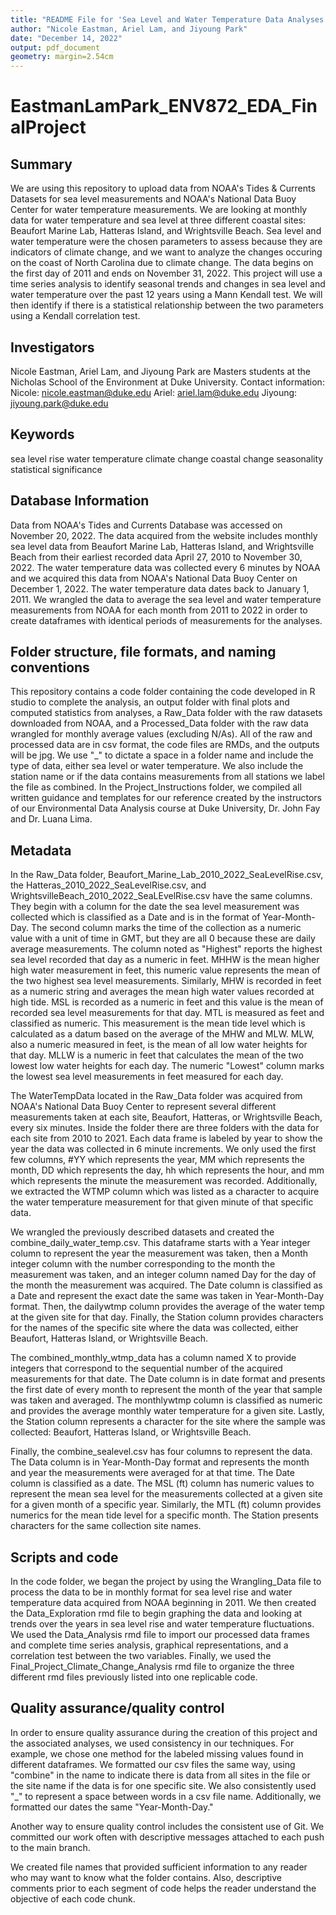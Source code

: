 ```yaml
---
title: "README File for 'Sea Level and Water Temperature Data Analyses in Coastal North Carolina'"
author: "Nicole Eastman, Ariel Lam, and Jiyoung Park"
date: "December 14, 2022"
output: pdf_document
geometry: margin=2.54cm
---
```

# EastmanLamPark_ENV872_EDA_FinalProject

## Summary
We are using this repository to upload data from NOAA's Tides & Currents Datasets for sea level measurements and NOAA's National Data Buoy Center for water temperature measurements. We are looking at monthly data for water temperature and sea level at three different coastal sites: Beaufort Marine Lab, Hatteras Island, and Wrightsville Beach. Sea level and water temperature were the chosen parameters to assess because they are indicators of climate change, and we want to analyze the changes occuring on the coast of North Carolina due to climate change. The data begins on the first day of 2011 and ends on November 31, 2022. This project will use a time series analysis to identify seasonal trends and changes in sea level and water temperature over the past 12 years using a Mann Kendall test. We will then identify if there is a statistical relationship between the two parameters using a Kendall correlation test.

## Investigators
Nicole Eastman, Ariel Lam, and Jiyoung Park are Masters students at the Nicholas School of the Environment at Duke University. 
Contact information:
  Nicole: nicole.eastman@duke.edu
  Ariel: ariel.lam@duke.edu
  Jiyoung: jiyoung.park@duke.edu

## Keywords
sea level rise
water temperature
climate change
coastal change
seasonality
statistical significance

## Database Information
Data from NOAA's Tides and Currents Database was accessed on November 20, 2022. The data acquired from the website includes monthly sea level data from Beaufort Marine Lab, Hatteras Island, and Wrightsville Beach from their earliest recorded data April 27, 2010 to November 30, 2022. The water temperature data was collected every 6 minutes by NOAA and we acquired this data from NOAA's National Data Buoy Center on December 1, 2022. The water temperature data dates back to January 1, 2011. We wrangled the data to average the sea level and water temperature measurements from NOAA for each month from 2011 to 2022 in order to create dataframes with identical periods of measurements for the analyses.

## Folder structure, file formats, and naming conventions 
This repository contains a code folder containing the code developed in R studio to complete the analysis, an output folder with final plots and computed statistics from analyses, a Raw_Data folder with the raw datasets downloaded from NOAA, and a Processed_Data folder with the raw data wrangled for monthly average values (excluding N/As). All of the raw and processed data are in csv format, the code files are RMDs, and the outputs will be jpg. We use "_" to dictate a space in a folder name and include the type of data, either sea level or water temperature. We also include the station name or if the data contains measurements from all stations we label the file as combined. In the Project_Instructions folder, we compiled all written guidance and templates for our reference created by the instructors of our Environmental Data Analysis course at Duke University, Dr. John Fay and Dr. Luana Lima.

## Metadata
In the Raw_Data folder, Beaufort_Marine_Lab_2010_2022_SeaLevelRise.csv, the Hatteras_2010_2022_SeaLevelRise.csv, and WrightsvilleBeach_2010_2022_SeaLEvelRise.csv have the same columns. They begin with a column for the date the sea level measurement was collected which is classified as a Date and is in the format of Year-Month-Day. The second column marks the time of the collection as a numeric value with a unit of time in GMT, but they are all 0 because these are daily average measurements. The column noted as "Highest" reports the highest sea level recorded that day as a numeric in feet. MHHW is the mean higher high water measurement in feet, this numeric value represents the mean of the two highest sea level measurements. Similarly, MHW is recorded in feet as a numeric string and averages the mean high water values recorded at high tide. MSL is recorded as a numeric in feet and this value is the mean of recorded sea level measurements for that day. MTL is measured as feet and classified as numeric. This measurement is the mean tide level which is calculated as a datum based on the average of the MHW and MLW. MLW, also a numeric measured in feet, is the mean of all low water heights for that day. MLLW is a numeric in feet that calculates the mean of the two lowest low water heights for each day. The numeric "Lowest" column marks the lowest sea level measurements in feet measured for each day. 

The WaterTempData located in the Raw_Data folder was acquired from NOAA's National Data Buoy Center to represent several different measurements taken at each site, Beaufort, Hatteras, or Wrightsville Beach, every six minutes. Inside the folder there are three folders with the data for each site from 2010 to 2021. Each data frame is labeled by year to show the year the data was collected in 6 minute increments. We only used the first few columns, #YY which represents the year, MM which represents the month, DD which represents the day, hh which represents the hour, and mm which represents the minute the measurement was recorded. Additionally, we extracted the WTMP column which was listed as a character to acquire the water temperature measurement for that given minute of that specific data. 

We wrangled the previously described datasets and created the combine_daily_water_temp.csv. This dataframe starts with a Year integer column to represent the year the measurement was taken, then a Month integer column with the number corresponding to the month the measurement was taken, and an integer column named Day for the day of the month the measurement was acquired. The Date column is classified as a Date and represent the exact date the same was taken in Year-Month-Day format. Then, the dailywtmp column provides the average  of the water temp at the given site for that day. Finally, the Station column provides characters for the names of the specific site where the data was collected, either Beaufort, Hatteras Island, or Wrightsville Beach.

The combined_monthly_wtmp_data has a column named X to provide integers that correspond to the sequential number of the acquired measurements for that date. The Date column is in date format and presents the first date of every month to represent the month of the year that sample was taken and averaged. The monthlywtmp column is classified as numeric and provides the average monthly water temperature for a given site. Lastly, the Station column represents a character for the site where the sample was collected: Beaufort, Hatteras Island, or Wrightsville Beach.

Finally, the combine_sealevel.csv has four columns to represent the data. The Data column is in Year-Month-Day format and represents the month and year the measurements were averaged for at that time. The Date column is classified as a date. The MSL (ft) column has numeric values to represent the mean sea level for the measurements collected at a given site for a given month of a specific year. Similarly, the MTL (ft) column provides numerics for the mean tide level for a specific month. The Station presents characters for the same collection site names.

## Scripts and code
In the code folder, we began the project by using the Wrangling_Data file to process the data to be in monthly format for sea level rise and water temperature data acquired from NOAA beginning in 2011. We then created the Data_Exploration rmd file to begin graphing the data and looking at trends over the years in sea level rise and water temperature fluctuations. We used the Data_Analysis rmd file to import our processed data frames and complete time series analysis, graphical representations, and a correlation test between the two variables. Finally, we used the Final_Project_Climate_Change_Analysis rmd file to organize the three different rmd files previously listed into one replicable code.

## Quality assurance/quality control
In order to ensure quality assurance during the creation of this project and the associated analyses, we used consistency in our techniques. For example, we chose one method for the labeled missing values found in different dataframes. We formatted our csv files the same way, using "combine" in the name to indicate there is data from all sites in the file or the site name if the data is for one specific site. We also consistently used "_" to represent a space between words in a csv file name. Additionally, we formatted our dates the same "Year-Month-Day."

Another way to ensure quality control includes the consistent use of Git. We committed our work often with descriptive messages attached to each push to the main branch. 

We created file names that provided sufficient information to any reader who may want to know what the folder contains. Also, descriptive comments prior to each segment of code helps the reader understand the objective of each code chunk. 

